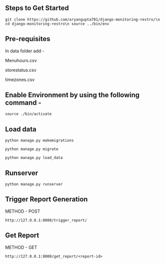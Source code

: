 ## Steps to Get Started 

`git clone https://github.com/aryangupta701/django-monitoring-restro/\n
 cd django-monitoring-restro\n
 source ../bin/env
 `


## Pre-requisites 

In data folder add -

Menuhours.csv

storestatus.csv

timezones.csv

## Enable Environment by using the following command - 

`source ./bin/activate`

## Load data

`python manage.py makemigrations`

`python manage.py migrate`

`python manage.py load_data`

## Runserver 

`python manage.py runserver`


## Trigger Report Generation 

METHOD - POST 

`http://127.0.0.1:8000/trigger_report/`

## Get Report

METHOD - GET 

`http://127.0.0.1:8000/get_report/<report-id>`

